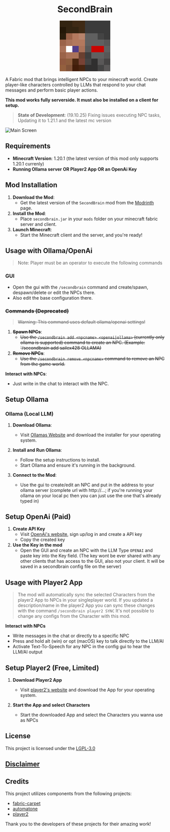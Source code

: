 <h1 align="center" style="font-weight: normal;"><b>SecondBrain</b></h1>
<p align="center"><img src="https://raw.githubusercontent.com/sailex428/SecondBrain/refs/heads/main/logo.png" alt="mod-logo"></p>

A Fabric mod that brings intelligent NPCs to your minecraft world. Create player-like characters controlled by LLMs that respond to your chat messages and perform basic player actions.

**This mod works fully serverside. It must also be installed on a client for setup.**

> **State of Development**: (19.10.25) Fixing issues executing NPC tasks, Updating it to 1.21.1 and the latest mc version

![Main Screen](https://cdn.modrinth.com/data/CfgaDAdq/images/17da8eff5694c73a3735eaaaaae3e3e2e6c7a5e5.png)


## Requirements
      
- **Minecraft Version**: 1.20.1 (the latest version of this mod only supports 1.20.1 currenly)
- **Running Ollama server OR Player2 App OR an OpenAi Key**

## Mod Installation

1. **Download the Mod**:
   - Get the latest version of the `SecondBrain` mod from the [Modrinth](https://modrinth.com/mod/secondbrain) page.
2. **Install the Mod**:
   - Place `secondbrain.jar` in your `mods` folder on your minecraft fabric server and client.
3. **Launch Minecraft**:
   - Start the Minecraft client and the server, and you're ready!

## Usage with Ollama/OpenAi

>Note: Player must be an operator to execute the following commands

### GUI
- Open the gui with the `/secondbrain` command and create/spawn, despawn/delete or edit the NPCs there.
- Also edit the base configuration there.


### ~~Commands (Deprecated)~~
>~~Warning: This command uses default ollama/openai settings!~~

1. **~~Spawn NPCs~~**:
   - ~~Use the `/secondbrain add <npcname> <openai|ollama>` (currently only ollama is supported) command to create an NPC. (Example: `/secondbrain add sailex428 OLLAMA)~~
2. **~~Remove NPCs~~**:
   - ~~Use the `/secondbrain remove <npcname>` command to remove an NPC from the game world.~~

**Interact with NPCs**:
- Just write in the chat to interact with the NPC.

## Setup Ollama
### Ollama (Local LLM)
1. **Download Ollama**:
   - Visit [Ollamas Website](https://ollama.com/) and download the installer for your operating system.

2. **Install and Run Ollama**:
   - Follow the setup instructions to install.
   - Start Ollama and ensure it's running in the background.

3. **Connect to the Mod**:
   - Use the gui to create/edit an NPC and put in the address to your ollama server (complete url with http://...; 
     if you're running your ollama on your local pc then you can just use the one that's already typed in)

## Setup OpenAi (Paid)
1. **Create API Key**
   - Visit [OpenAi's website](https://platform.openai.com/api-keys), sign up/log in and create a API key
   - Copy the created key
2. **Use the Key in the mod**
   - Open the GUI and create an NPC with the LLM Type `OPENAI` and paste key into the Key field. (The key wont be ever shared with any other clients that has access to the GUI, also not your client. It will be saved in a secondbrain config file on the server)

## Usage with Player2 App

>The mod will automatically sync the selected Characters from the player2 App to NPCs in your singleplayer world.
If you updated a description/name in the player2 App you can sync these changes with the command `/secondbrain player2 SYNC`
It's not possible to change any configs from the Character with this mod.

**Interact with NPCs**
- Write messages in the chat or directly to a specific NPC
- Press and hold alt (win) or opt (macOS) key to talk directly to the LLM/AI
- Activate Text-To-Speech for any NPC in the config gui to hear the LLM/AI output

## Setup Player2 (Free, Limited)
1. **Download Player2 App**
   - Visit [player2's website](https://player2.game) and download the App for your operating system.

2. **Start the App and select Characters**
   - Start the downloaded App and select the Characters you wanna use as NPCs

## License

This project is licensed under the [LGPL-3.0](https://github.com/sailex428/SecondBrain/blob/main/LICENSE.md)
## [Disclaimer](https://github.com/sailex428/SecondBrain/blob/main/DISCLAIMER.md)

## Credits
This project utilizes components from the following projects:
- [fabric-carpet](https://github.com/gnembon/fabric-carpet)
- [automatone](https://github.com/Ladysnake/Automatone)
- [player2](https://player2.game)

Thank you to the developers of these projects for their amazing work!
